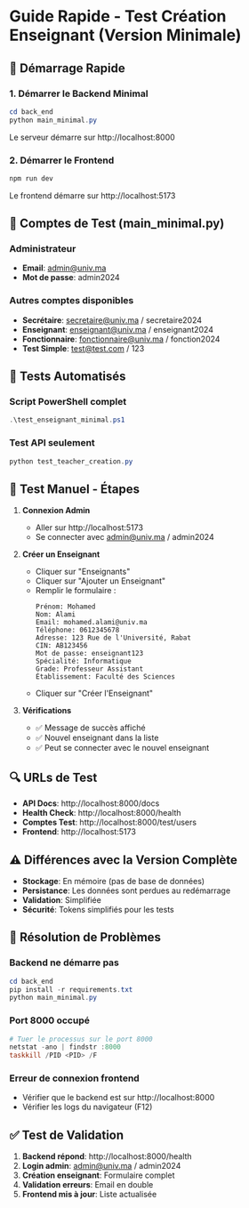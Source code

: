 # Guide Rapide - Test Création Enseignant (Version Minimale)

## 🚀 Démarrage Rapide

### 1. Démarrer le Backend Minimal
```powershell
cd back_end
python main_minimal.py
```
Le serveur démarre sur http://localhost:8000

### 2. Démarrer le Frontend
```powershell
npm run dev
```
Le frontend démarre sur http://localhost:5173

## 🔑 Comptes de Test (main_minimal.py)

### Administrateur
- **Email**: admin@univ.ma
- **Mot de passe**: admin2024

### Autres comptes disponibles
- **Secrétaire**: secretaire@univ.ma / secretaire2024
- **Enseignant**: enseignant@univ.ma / enseignant2024
- **Fonctionnaire**: fonctionnaire@univ.ma / fonction2024
- **Test Simple**: test@test.com / 123

## 🧪 Tests Automatisés

### Script PowerShell complet
```powershell
.\test_enseignant_minimal.ps1
```

### Test API seulement
```powershell
python test_teacher_creation.py
```

## 📝 Test Manuel - Étapes

1. **Connexion Admin**
   - Aller sur http://localhost:5173
   - Se connecter avec admin@univ.ma / admin2024

2. **Créer un Enseignant**
   - Cliquer sur "Enseignants"
   - Cliquer sur "Ajouter un Enseignant"
   - Remplir le formulaire :
     ```
     Prénom: Mohamed
     Nom: Alami
     Email: mohamed.alami@univ.ma
     Téléphone: 0612345678
     Adresse: 123 Rue de l'Université, Rabat
     CIN: AB123456
     Mot de passe: enseignant123
     Spécialité: Informatique
     Grade: Professeur Assistant
     Établissement: Faculté des Sciences
     ```
   - Cliquer sur "Créer l'Enseignant"

3. **Vérifications**
   - ✅ Message de succès affiché
   - ✅ Nouvel enseignant dans la liste
   - ✅ Peut se connecter avec le nouvel enseignant

## 🔍 URLs de Test

- **API Docs**: http://localhost:8000/docs
- **Health Check**: http://localhost:8000/health
- **Comptes Test**: http://localhost:8000/test/users
- **Frontend**: http://localhost:5173

## ⚠️ Différences avec la Version Complète

- **Stockage**: En mémoire (pas de base de données)
- **Persistance**: Les données sont perdues au redémarrage
- **Validation**: Simplifiée
- **Sécurité**: Tokens simplifiés pour les tests

## 🐛 Résolution de Problèmes

### Backend ne démarre pas
```powershell
cd back_end
pip install -r requirements.txt
python main_minimal.py
```

### Port 8000 occupé
```powershell
# Tuer le processus sur le port 8000
netstat -ano | findstr :8000
taskkill /PID <PID> /F
```

### Erreur de connexion frontend
- Vérifier que le backend est sur http://localhost:8000
- Vérifier les logs du navigateur (F12)

## ✅ Test de Validation

1. **Backend répond**: http://localhost:8000/health
2. **Login admin**: admin@univ.ma / admin2024
3. **Création enseignant**: Formulaire complet
4. **Validation erreurs**: Email en double
5. **Frontend mis à jour**: Liste actualisée
